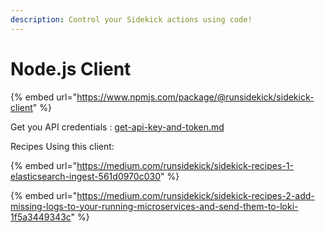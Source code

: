 ```yaml
---
description: Control your Sidekick actions using code!
---
```


# Node.js Client

{% embed url="https://www.npmjs.com/package/@runsidekick/sidekick-client" %}

Get you API credentials : [get-api-key-and-token.md](../installation/get-api-key-and-token.md "mention")



Recipes Using this client:

{% embed url="https://medium.com/runsidekick/sidekick-recipes-1-elasticsearch-ingest-561d0970c030" %}

{% embed url="https://medium.com/runsidekick/sidekick-recipes-2-add-missing-logs-to-your-running-microservices-and-send-them-to-loki-1f5a3449343c" %}
